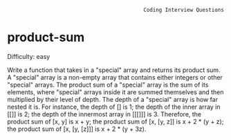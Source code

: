                                                 Coding Interview Questions
# product-sum

Difficulty: easy


  Write a function that takes in a "special" array and returns its product sum.
  A "special" array is a non-empty array that contains either integers or other
  "special" arrays. The product sum of a "special" array is the sum of its
  elements, where "special" arrays inside it are summed themselves and then
  multiplied by their level of depth.
  The depth of a "special" array is how far nested it is. For instance, the
  depth of [] is 1; the depth of the inner array in
  [[]] is 2; the depth of the innermost array in
  [[[]]] is 3.
  Therefore, the product sum of [x, y] is x + y; the
  product sum of [x, [y, z]] is x + 2 * (y + z); the
  product sum of [x, [y, [z]]] is x + 2 * (y + 3z).
